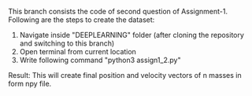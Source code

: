 This branch consists the code of second question of Assignment-1.
Following are the steps to create the dataset:
1) Navigate inside "DEEPLEARNING" folder (after cloning the repository and switching to this branch)
2) Open terminal from current location
3) Write following command "python3 assign1_2.py"

Result:
This will create final position and velocity vectors of n masses in form npy file.

